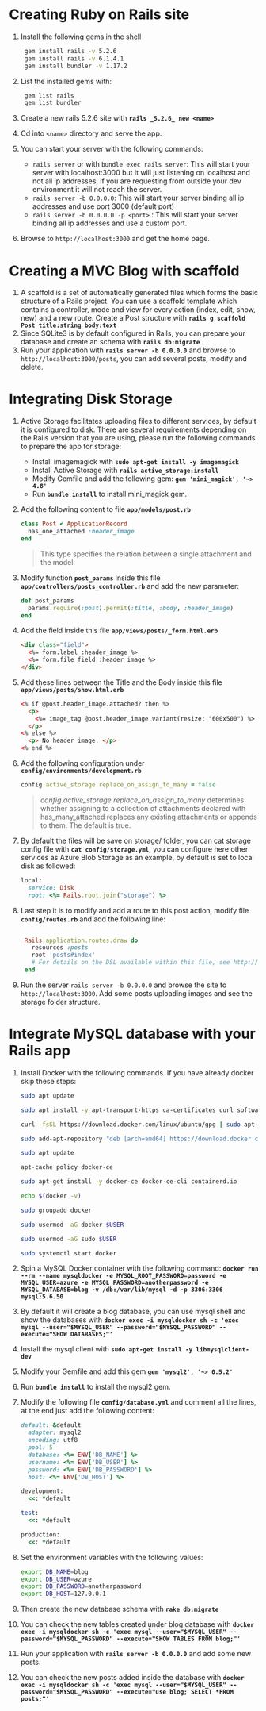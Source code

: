 # Creating Ruby on Rails site
1. Install the following gems in the shell

   ```bash
    gem install rails -v 5.2.6
    gem install rails -v 6.1.4.1
    gem install bundler -v 1.17.2
   ```

2. List the installed gems with:

   ```bash
    gem list rails
    gem list bundler
   ```

3. Create a new rails 5.2.6 site with **`rails _5.2.6_ new <name>`**
4. Cd into `<name>` directory and serve the app.
5. You can start your server with the following commands:
   - `rails server` or with `bundle exec rails server`: This will start your server with localhost:3000 but it will just listening on localhost and not all ip addresses, if you are requesting from outside your dev environment it will not reach the server.
   - `rails server -b 0.0.0.0`: This will start your server binding all ip addresses and use port 3000 (default port)
   - `rails server -b 0.0.0.0 -p <port>` : This will start your server binding all ip addresses and use a custom port.
6. Browse to `http://localhost:3000` and get the home page.

# Creating a MVC Blog with scaffold
1. A scaffold is a set of automatically generated files which forms the basic structure of a Rails project. You can use a scaffold template which contains a controller, mode and view for every action (index, edit, show, new) and a new route. 
   Create a Post structure with **`rails g scaffold Post title:string body:text`**
2. Since SQLite3 is by default configured in Rails, you can prepare your database and create an schema with **`rails db:migrate`**
3. Run your application with **`rails server -b 0.0.0.0`** and browse to `http://localhost:3000/posts`, you can add several posts, modify and delete.

# Integrating Disk Storage
1. Active Storage facilitates uploading files to different services, by default it is configured to disk. There are several requirements depending on the Rails version that you are using, please run the following commands to prepare the app for storage:
   - Install imagemagick with **`sudo apt-get install -y imagemagick`**   
   - Install Active Storage with **`rails active_storage:install`**
   - Modify Gemfile and add the following gem: **`gem 'mini_magick', '~> 4.8'`**
   - Run **`bundle install`** to install mini_magick gem.
2. Add the following content to file **`app/models/post.rb`**
   
   ```ruby
   class Post < ApplicationRecord
     has_one_attached :header_image
   end
   ```
 
   >This type specifies the relation between a single attachment and the model.

3. Modify function **`post_params`** inside this file **`app/controllers/posts_controller.rb`** and add the new parameter:
   
   ```ruby
   def post_params
     params.require(:post).permit(:title, :body, :header_image)
   end
   ```

4. Add the field inside this file **`app/views/posts/_form.html.erb`** 

   ```html
   <div class="field">
     <%= form.label :header_image %>
     <%= form.file_field :header_image %>
   </div>

   ```


5. Add these lines between the Title and the Body inside this file **`app/views/posts/show.html.erb`**
  
   ```html
   <% if @post.header_image.attached? then %>
     <p>
       <%= image_tag @post.header_image.variant(resize: "600x500") %>
     </p>
   <% else %>
     <p> No header image. </p>
   <% end %>
   ```

6. Add the following configuration under **`config/environments/development.rb`**
   ```ruby
   config.active_storage.replace_on_assign_to_many = false
   ```

   > *config.active_storage.replace_on_assign_to_many* determines whether assigning to a collection of attachments declared with has_many_attached replaces any existing attachments or appends to them. The default is true.

7. By default the files will be save on storage/ folder, you can cat storage config file with **`cat config/storage.yml`**, you can configure here other services as Azure Blob Storage as an example, by default is set to local disk as followed:

   ```ruby
   local:
     service: Disk
     root: <%= Rails.root.join("storage") %>
   ```

8. Last step it is to modify and add a route to this post action, modify file **`config/routes.rb`** and add the following line:
   
   ```ruby

    Rails.application.routes.draw do
      resources :posts
      root 'posts#index'
      # For details on the DSL available within this file, see http://guides.rubyonrails.org/routing.html
    end
    ```

9. Run the server `rails server -b 0.0.0.0` and browse the site to `http://localhost:3000`. Add some posts uploading images and see the storage folder structure.


# Integrate MySQL database with your Rails app

1. Install Docker with the following commands. If you have already docker skip these steps:

   ```bash
   sudo apt update

   sudo apt install -y apt-transport-https ca-certificates curl software-properties-common

   curl -fsSL https://download.docker.com/linux/ubuntu/gpg | sudo apt-key add -

   sudo add-apt-repository "deb [arch=amd64] https://download.docker.com/linux/ubuntu focal stable"

   sudo apt update

   apt-cache policy docker-ce

   sudo apt-get install -y docker-ce docker-ce-cli containerd.io

   echo $(docker -v)

   sudo groupadd docker

   sudo usermod -aG docker $USER

   sudo usermod -aG sudo $USER

   sudo systemctl start docker

   ```

2. Spin a MySQL Docker container with the following command: **`docker run --rm --name mysqldocker -e MYSQL_ROOT_PASSWORD=password -e MYSQL_USER=azure -e MYSQL_PASSWORD=anotherpassword -e MYSQL_DATABASE=blog -v /db:/var/lib/mysql -d -p 3306:3306 mysql:5.6.50`**
3. By default it will create a blog database, you can use mysql shell and show the databases with **`docker exec -i mysqldocker sh -c 'exec mysql --user="$MYSQL_USER" --password="$MYSQL_PASSWORD" --execute="SHOW DATABASES;"'`**
4. Install the mysql client with **`sudo apt-get install -y libmysqlclient-dev`**
5. Modify your Gemfile and add this gem **`gem 'mysql2', '~> 0.5.2'`**
6. Run **`bundle install`** to install the mysql2 gem.
7. Modify the following file **`config/database.yml`** and comment all the lines, at the end just add the following content:

   ```ruby
   default: &default
     adapter: mysql2
     encoding: utf8
     pool: 5
     database: <%= ENV['DB_NAME'] %>
     username: <%= ENV['DB_USER'] %>
     password: <%= ENV['DB_PASSWORD'] %>
     host: <%= ENV['DB_HOST'] %>

   development:
     <<: *default

   test:
     <<: *default

   production:
     <<: *default
   ```

8. Set the environment variables with the following values:

   ```bash
   export DB_NAME=blog
   export DB_USER=azure
   export DB_PASSWORD=anotherpassword
   export DB_HOST=127.0.0.1
   ```

9. Then create the new database schema with **`rake db:migrate`**
10. You can check the new tables created under blog database with **`docker exec -i mysqldocker sh -c 'exec mysql --user="$MYSQL_USER" --password="$MYSQL_PASSWORD" --execute="SHOW TABLES FROM blog;"'`**
11. Run your application with **`rails server -b 0.0.0.0`** and add some new posts.
12. You can check the new posts added inside the database with **`docker exec -i mysqldocker sh -c 'exec mysql --user="$MYSQL_USER" --password="$MYSQL_PASSWORD" --execute="use blog; SELECT *FROM posts;"'`**

